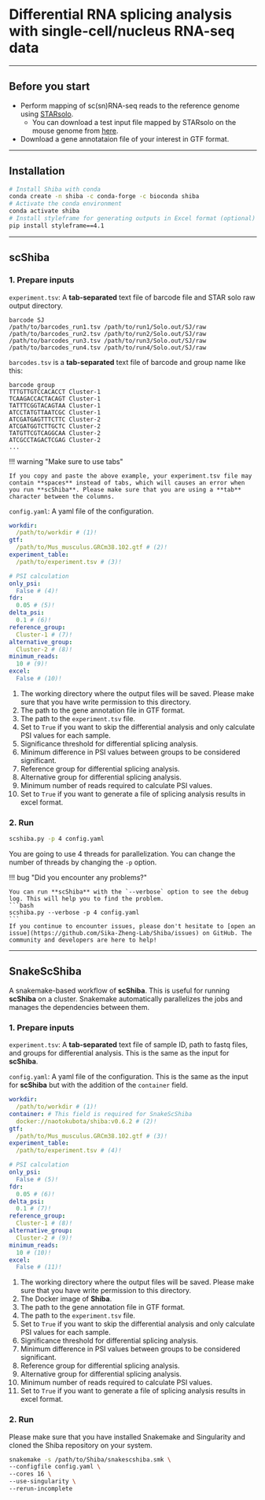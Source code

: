 # Differential RNA splicing analysis with single-cell/nucleus RNA-seq data

---

## Before you start

- Perform mapping of sc(sn)RNA-seq reads to the reference genome using [STARsolo](https://github.com/alexdobin/STAR/blob/master/docs/STARsolo.md).
    - You can download a test input file mapped by STARsolo on the mouse genome from [here](https://zenodo.org/records/14976391).
- Download a gene annotataion file of your interest in GTF format.

---

## Installation

``` bash
# Install Shiba with conda
conda create -n shiba -c conda-forge -c bioconda shiba
# Activate the conda environment
conda activate shiba
# Install styleframe for generating outputs in Excel format (optional)
pip install styleframe==4.1
```

---

## scShiba

### 1. Prepare inputs

`experiment.tsv`: A **tab-separated** text file of barcode file and STAR solo raw output directory.

``` text
barcode SJ
/path/to/barcodes_run1.tsv /path/to/run1/Solo.out/SJ/raw
/path/to/barcodes_run2.tsv /path/to/run2/Solo.out/SJ/raw
/path/to/barcodes_run3.tsv /path/to/run3/Solo.out/SJ/raw
/path/to/barcodes_run4.tsv /path/to/run4/Solo.out/SJ/raw
```

`barcodes.tsv` is a **tab-separated** text file of barcode and group name like this:

``` text
barcode group
TTTGTTGTCCACACCT Cluster-1
TCAAGACCACTACAGT Cluster-1
TATTTCGGTACAGTAA Cluster-1
ATCCTATGTTAATCGC Cluster-1
ATCGATGAGTTTCTTC Cluster-2
ATCGATGGTCTTGCTC Cluster-2
TATGTTCGTCAGGCAA Cluster-2
ATCGCCTAGACTCGAG Cluster-2
...
```

!!! warning "Make sure to use tabs"

    If you copy and paste the above example, your experiment.tsv file may contain **spaces** instead of tabs, which will causes an error when you run **scShiba**. Please make sure that you are using a **tab** character between the columns.

`config.yaml`: A yaml file of the configuration.

``` yaml
workdir:
  /path/to/workdir # (1)!
gtf:
  /path/to/Mus_musculus.GRCm38.102.gtf # (2)!
experiment_table:
  /path/to/experiment.tsv # (3)!

# PSI calculation
only_psi:
  False # (4)!
fdr:
  0.05 # (5)!
delta_psi:
  0.1 # (6)!
reference_group:
  Cluster-1 # (7)!
alternative_group:
  Cluster-2 # (8)!
minimum_reads:
  10 # (9)!
excel:
  False # (10)!
```

1. The working directory where the output files will be saved. Please make sure that you have write permission to this directory.
2. The path to the gene annotation file in GTF format.
3. The path to the `experiment.tsv` file.
4. Set to `True` if you want to skip the differential analysis and only calculate PSI values for each sample.
5. Significance threshold for differential splicing analysis.
6. Minimum difference in PSI values between groups to be considered significant.
7. Reference group for differential splicing analysis.
8. Alternative group for differential splicing analysis.
9. Minimum number of reads required to calculate PSI values.
10. Set to `True` if you want to generate a file of splicing analysis results in excel format.

### 2. Run

``` bash
scshiba.py -p 4 config.yaml
```

You are going to use 4 threads for parallelization. You can change the number of threads by changing the `-p` option.

!!! bug "Did you encounter any problems?"

	You can run **scShiba** with the `--verbose` option to see the debug log. This will help you to find the problem.
	```bash
	scshiba.py --verbose -p 4 config.yaml
	```
	If you continue to encounter issues, please don't hesitate to [open an issue](https://github.com/Sika-Zheng-Lab/Shiba/issues) on GitHub. The community and developers are here to help!

---

## SnakeScShiba

A snakemake-based workflow of **scShiba**. This is useful for running **scShiba** on a cluster. Snakemake automatically parallelizes the jobs and manages the dependencies between them.

### 1. Prepare inputs

`experiment.tsv`: A **tab-separated** text file of sample ID, path to fastq files, and groups for differential analysis. This is the same as the input for **scShiba**.

`config.yaml`: A yaml file of the configuration. This is the same as the input for **scShiba** but with the addition of the `container` field.

``` yaml
workdir:
  /path/to/workdir # (1)!
container: # This field is required for SnakeScShiba
  docker://naotokubota/shiba:v0.6.2 # (2)!
gtf:
  /path/to/Mus_musculus.GRCm38.102.gtf # (3)!
experiment_table:
  /path/to/experiment.tsv # (4)!

# PSI calculation
only_psi:
  False # (5)!
fdr:
  0.05 # (6)!
delta_psi:
  0.1 # (7)!
reference_group:
  Cluster-1 # (8)!
alternative_group:
  Cluster-2 # (9)!
minimum_reads:
  10 # (10)!
excel:
  False # (11)!
```

1. The working directory where the output files will be saved. Please make sure that you have write permission to this directory.
2. The Docker image of **Shiba**.
3. The path to the gene annotation file in GTF format.
4. The path to the `experiment.tsv` file.
5. Set to `True` if you want to skip the differential analysis and only calculate PSI values for each sample.
6. Significance threshold for differential splicing analysis.
7. Minimum difference in PSI values between groups to be considered significant.
8. Reference group for differential splicing analysis.
9. Alternative group for differential splicing analysis.
10. Minimum number of reads required to calculate PSI values.
11. Set to `True` if you want to generate a file of splicing analysis results in excel format.

### 2. Run

Please make sure that you have installed Snakemake and Singularity and cloned the Shiba repository on your system.

``` bash
snakemake -s /path/to/Shiba/snakescshiba.smk \
--configfile config.yaml \
--cores 16 \
--use-singularity \
--rerun-incomplete
```
